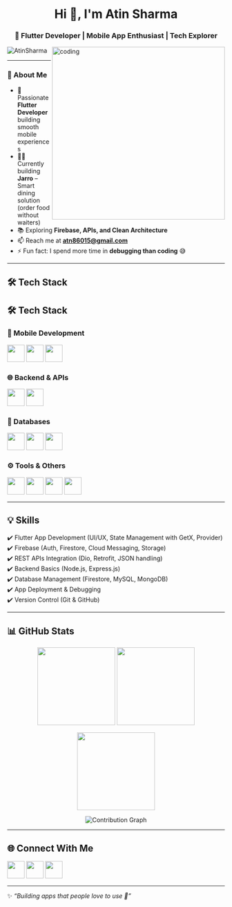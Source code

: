 <h1 align="center">Hi 👋, I'm Atin Sharma</h1>
<h3 align="center">💙 Flutter Developer | Mobile App Enthusiast | Tech Explorer</h3>

<img align="right" alt="coding" width="400" src="https://user-images.githubusercontent.com/55389276/140866485-8fb1c876-9a8f-4d6a-98dc-08c4981eaf70.gif">

<p align="left">
  <img src="https://komarev.com/ghpvc/?username=AtinSharma&label=Profile%20views&color=blueviolet&style=flat" alt="AtinSharma" /> 
</p>

---

### 🌟 About Me  
- 🚀 Passionate **Flutter Developer** building smooth mobile experiences  
- 👨‍💻 Currently building **Jarro** – Smart dining solution (order food without waiters)  
- 📚 Exploring **Firebase, APIs, and Clean Architecture**  
- 📫 Reach me at **atn86015@gmail.com**  
- ⚡ Fun fact: I spend more time in **debugging than coding** 😅  

---

## 🛠️ Tech Stack  
## 🛠️ Tech Stack  

### 📱 Mobile Development  
<p>
  <a href="https://dart.dev/"><img src="https://skillicons.dev/icons?i=dart" height="40" /></a>
  <a href="https://flutter.dev/"><img src="https://skillicons.dev/icons?i=flutter" height="40" /></a>
  <a href="https://firebase.google.com/"><img src="https://skillicons.dev/icons?i=firebase" height="40" /></a>
</p>

### 🌐 Backend & APIs  
<p>
  <a href="https://nodejs.org/"><img src="https://skillicons.dev/icons?i=nodejs" height="40" /></a>
  <a href="https://expressjs.com/"><img src="https://skillicons.dev/icons?i=express" height="40" /></a>
</p>

### 💾 Databases  
<p>
  <a href="https://firebase.google.com/"><img src="https://skillicons.dev/icons?i=firebase" height="40" /></a>
  <a href="https://www.mongodb.com/"><img src="https://skillicons.dev/icons?i=mongodb" height="40" /></a>
  <a href="https://www.mysql.com/"><img src="https://skillicons.dev/icons?i=mysql" height="40" /></a>
</p>

### ⚙️ Tools & Others  
<p>
  <a href="https://git-scm.com/"><img src="https://skillicons.dev/icons?i=git" height="40" /></a>
  <a href="https://github.com/"><img src="https://skillicons.dev/icons?i=github" height="40" /></a>
  <a href="https://www.postman.com/"><img src="https://skillicons.dev/icons?i=postman" height="40" /></a>
  <a href="https://www.kernel.org/"><img src="https://skillicons.dev/icons?i=linux" height="40" /></a>
</p>


---

## 💡 Skills  
✔️ Flutter App Development (UI/UX, State Management with GetX, Provider)  
✔️ Firebase (Auth, Firestore, Cloud Messaging, Storage)  
✔️ REST APIs Integration (Dio, Retrofit, JSON handling)  
✔️ Backend Basics (Node.js, Express.js)  
✔️ Database Management (Firestore, MySQL, MongoDB)  
✔️ App Deployment & Debugging  
✔️ Version Control (Git & GitHub)  

---

## 📊 GitHub Stats  

<p align="center">
  <img src="https://github-readme-stats.vercel.app/api?username=AtinSharma&show_icons=true&theme=radical" height="180" />
  <img src="https://github-readme-stats.vercel.app/api/top-langs/?username=AtinSharma&layout=compact&theme=radical" height="180" />
</p>

<p align="center">
  <img src="https://github-readme-streak-stats.herokuapp.com?user=AtinSharma&theme=radical" height="180" />
</p>

<p align="center">
  <img src="https://github-readme-activity-graph.vercel.app/graph?username=AtinSharma&theme=radical" alt="Contribution Graph" />
</p>

---

## 🌐 Connect With Me  
<p>
  <a href="https://linkedin.com/in/atin-sharma-579a10295"><img src="https://skillicons.dev/icons?i=linkedin" height="40" width="40"/></a>
  <a href="https://instagram.com/itsatin_"><img src="https://skillicons.dev/icons?i=instagram" height="40" width="40"/></a>
  <a href="mailto:atn86015@gmail.com"><img src="https://skillicons.dev/icons?i=gmail" height="40" width="40"/></a>
</p>

---

✨ _“Building apps that people love to use 💙”_
